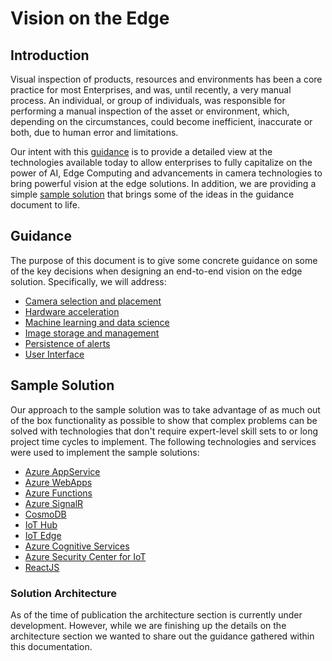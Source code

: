 # Vision on the Edge

## Introduction

Visual inspection of products, resources and environments has been a core practice for most Enterprises, and was, until recently, a very manual process. An individual, or group of individuals, was responsible for performing a manual inspection of the asset or environment, which, depending on the circumstances, could become inefficient, inaccurate or both, due to human error and limitations.

Our intent with this [guidance](/docs/guidance.md) is to provide a detailed view at the technologies available today to allow enterprises to fully capitalize on the power of AI, Edge Computing and advancements in camera technologies to bring powerful vision at the edge solutions. In addition, we are providing a simple [sample solution](/docs/vision-sample.md) that brings some of the ideas in the guidance document to life. 

## Guidance

The purpose of this document is to give some concrete guidance on some of the key decisions when designing an end-to-end vision on the edge solution. Specifically, we will address:

* [Camera selection and placement](docs/guidance.md#camera-considerations)
* [Hardware acceleration](docs/guidance.md#hardware-acceleration)
* [Machine learning and data science](docs/guidance.md#machine-learning-and-data-science)
* [Image storage and management](docs/guidance.md#image-storage-and-management)
* [Persistence of alerts](docs/guidance.md#inferencing-results-persistence)
* [User Interface](docs/guidance.md#user-interface)

## Sample Solution

Our approach to the sample solution was to take advantage of as much out of the box functionality as possible to show that complex problems can be solved with technologies that don't require expert-level skill sets to or long project time cycles to implement. The following technologies and services were used to implement the sample solutions:

* [Azure AppService](https://docs.microsoft.com/en-us/azure/app-service/)
* [Azure WebApps](https://docs.microsoft.com/en-us/azure/app-service/)
* [Azure Functions](https://docs.microsoft.com/en-us/azure/azure-functions/)
* [Azure SignalR](https://docs.microsoft.com/en-us/azure/azure-signalr/)
* [CosmoDB](https://docs.microsoft.com/en-us/azure/cosmos-db/)
* [IoT Hub](https://docs.microsoft.com/en-us/azure/iot-hub/)
* [IoT Edge](https://docs.microsoft.com/en-us/azure/iot-edge/)
* [Azure Cognitive Services](https://docs.microsoft.com/en-us/azure/machine-learning/)
* [Azure Security Center for IoT](https://docs.microsoft.com/en-us/azure/asc-for-iot/)
* [ReactJS]()
  
### Solution Architecture

As of the time of publication the architecture section is currently under development.  However, while we are finishing up the details on the architecture section we wanted to share out the guidance gathered within this documentation.  